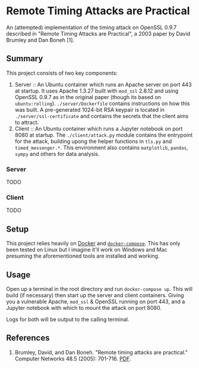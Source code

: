 # Remote Timing Attacks are Practical
An (attempted) implementation of the timing attack on OpenSSL 0.9.7 described in "Remote Timing Attacks are Practical", a 2003 paper by David Brumley and Dan Boneh [1].

## Summary
This project consists of two key components:
  1. Server :: An Ubuntu container which runs an Apache server on port 443 at startup. It uses Apache 1.3.27 built with `mod_ssl` 2.8.12 and using OpenSSL 0.9.7 as in the original paper (though its based on `ubuntu:rolling`). `./server/Dockerfile` contains instructions on how this was built. A pre-generated 1024-bit RSA keypair is located in `./server/ssl-certificate` and contains the secrets that the client aims to attract.
  2. Client :: An Ubuntu container which runs a Jupyter notebook on port 8080 at startup. The `./client/attack.py` module contains the entrypoint for the attack, building upong the helper functions in `tls.py` and `timed_messenger.*`. This environment also contains `matplotlib`, `pandas`, `sympy` and others for data analysis.

### Server
TODO

### Client
TODO

## Setup
This project relies heavily on [Docker](https://www.docker.com) and [`docker-compose`](http://docs.docker.com/compose/install). This has only been tested on Linux but I imagine it'll work on Windows and Mac presuming the aforementioned tools are installed and working.

## Usage
Open up a terminal in the root directory and run `docker-compose up`. This will build (if necessary) then start up the server and client containers. Giving you a vulnerable Apache, `mod_ssl` & OpenSSL running on port 443, and a Jupyter notebook with which to mount the attack on port 8080.

Logs for both will be output to the calling terminal.

## References
  1. Brumley, David, and Dan Boneh. "Remote timing attacks are practical." Computer Networks 48.5 (2005): 701-716. [PDF](https://crypto.stanford.edu/~dabo/papers/ssl-timing.pdf).
